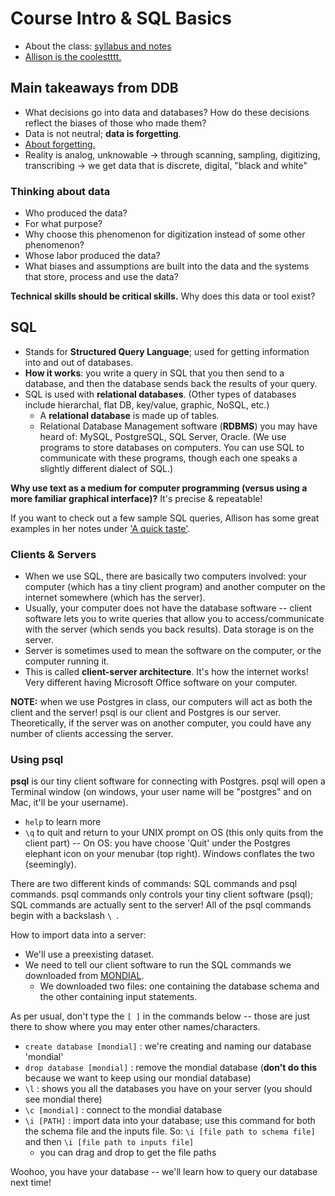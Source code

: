 # Course Intro & SQL Basics

+ About the class: [syllabus and notes](https://github.com/ledeprogram/data-and-databases)
+ [Allison is the coolestttt.](http://www.decontextualize.com/)

## Main takeaways from DDB

+ What decisions go into data and databases? How do these decisions reflect the biases of those who made them?
+ Data is not neutral; **data is forgetting**.
+ [About forgetting.](http://theanarchistlibrary.org/library/ursula-k-le-guin-a-non-euclidean-view-of-california-as-a-cold-place-to-be)
+ Reality is analog, unknowable -> through scanning, sampling, digitizing, transcribing -> we get data that is discrete, digital, "black and white"

### Thinking about data

+ Who produced the data?
+ For what purpose?
+ Why choose this phenomenon for digitization instead of some other phenomenon?
+ Whose labor produced the data?
+ What biases and assumptions are built into the data and the systems that store, process and use the data?

**Technical skills should be critical skills.** Why does this data or tool exist?

## SQL

+ Stands for **Structured Query Language**; used for getting information into and out of databases.
+ **How it works**: you write a query in SQL that you then send to a database, and then the database sends back the results of your query.
+ SQL is used with **relational databases**. (Other types of databases include hierarchal, flat DB, key/value, graphic, NoSQL, etc.)
    + A **relational database** is made up of tables.
    + Relational Database Management software (**RDBMS**) you may have heard of: MySQL, PostgreSQL, SQL Server, Oracle. (We use programs to store databases on computers. You can use SQL to communicate with these programs, though each one speaks a slightly different dialect of SQL.)

**Why use text as a medium for computer programming (versus using a more familiar graphical interface)?** It's precise & repeatable!

If you want to check out a few sample SQL queries, Allison has some great examples in her notes under ['A quick taste'](https://github.com/ledeprogram/data-and-databases/blob/master/SQL_notes.md#a-quick-taste).

### Clients & Servers

+ When we use SQL, there are basically two computers involved: your computer (which has a tiny client program) and another computer on the internet somewhere (which has the server).
+ Usually, your computer does not have the database software -- client software lets you to write queries that allow you to access/communicate with the server (which sends you back results). Data storage is on the server.
+ Server is sometimes used to mean the software on the computer, or the computer running it.
+ This is called **client-server architecture**. It's how the internet works! Very different having Microsoft Office software on your computer.

**NOTE:** when we use Postgres in class, our computers will act as both the client and the server! psql is our client and Postgres is our server. Theoretically, if the server was on another computer, you could have any number of clients accessing the server.

### Using psql

**psql** is our tiny client software for connecting with Postgres. psql will open a Terminal window (on windows, your user name will be "postgres" and on Mac, it'll be your username).

+ `help` to learn more
+ `\q` to quit and return to your UNIX prompt on OS (this only quits from the client part) -- On OS: you have choose 'Quit' under the Postgres elephant icon on your menubar (top right). Windows conflates the two (seemingly).

There are two different kinds of commands: SQL commands and psql commands. psql commands only controls your tiny client software (psql); SQL commands are actually sent to the server! All of the psql commands begin with a backslash `\ `.

How to import data into a server:
+ We'll use a preexisting dataset.
+ We need to tell our client software to run the SQL commands we downloaded from [MONDIAL](http://www.dbis.informatik.uni-goettingen.de/Mondial/).
    + We downloaded two files: one containing the database schema and the other containing input statements.

As per usual, don't type the `[ ]` in the commands below -- those are just there to show where you may enter other names/characters.

+ `create database [mondial]` : we're creating and naming our database 'mondial'
+ `drop database [mondial]` : remove the mondial database (**don't do this** because we want to keep using our mondial database)
+ `\l` : shows you all the databases you have on your server (you should see mondial there)
+ `\c [mondial]` : connect to the mondial database
+ `\i [PATH]` : import data into your database; use this command for both the schema file and the inputs file. So: `\i [file path to schema file]` and then `\i [file path to inputs file]`
    + you can drag and drop to get the file paths

Woohoo, you have your database -- we'll learn how to query our database next time!
